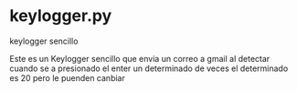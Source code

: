 # keylogger.py
keylogger sencillo

Este es un Keylogger sencillo que envia un correo a gmail 
al detectar cuando se a presionado el enter un determinado 
de veces el determinado es 20 pero le puenden canbiar
